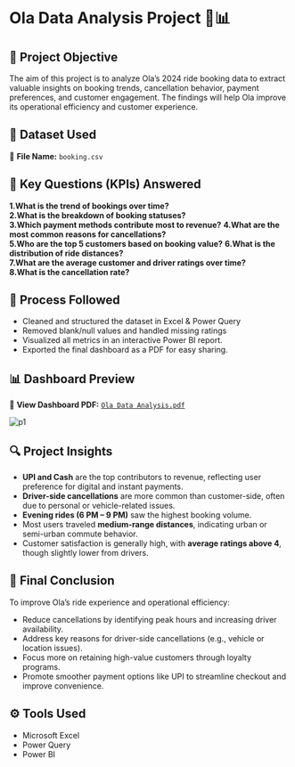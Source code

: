 # Ola Data Analysis Project 🚗📊

## 🧠 Project Objective  
The aim of this project is to analyze Ola’s 2024 ride booking data to extract valuable insights on booking trends, cancellation behavior, payment preferences, and customer engagement. The findings will help Ola improve its operational efficiency and customer experience.

## 📁 Dataset Used  

📄 **File Name:** `booking.csv` 

## 📌 Key Questions (KPIs) Answered  

**1.What is the trend of bookings over time?**  
**2.What is the breakdown of booking statuses?**  
**3.Which payment methods contribute most to revenue?**
**4.What are the most common reasons for cancellations?**  
**5.Who are the top 5 customers based on booking value?**
**6.What is the distribution of ride distances?**  
**7.What are the average customer and driver ratings over time?**  
**8.What is the cancellation rate?**  

## 🔄 Process Followed  

- Cleaned and structured the dataset in Excel & Power Query  
- Removed blank/null values and handled missing ratings
- Visualized all metrics in an interactive Power BI report.
- Exported the final dashboard as a PDF for easy sharing.

## 📊 Dashboard Preview  

📎 **View Dashboard PDF:** [`Ola Data Analysis.pdf`](./Ola%20Data%20Analysis.pdf)

![p1](https://github.com/user-attachments/assets/a11df823-ad10-4433-8b34-43969dc34e5f)

## 🔍 Project Insights  

- **UPI and Cash** are the top contributors to revenue, reflecting user preference for digital and instant payments.  
- **Driver-side cancellations** are more common than customer-side, often due to personal or vehicle-related issues.  
- **Evening rides (6 PM – 9 PM)** saw the highest booking volume.  
- Most users traveled **medium-range distances**, indicating urban or semi-urban commute behavior.  
- Customer satisfaction is generally high, with **average ratings above 4**, though slightly lower from drivers.

## 🧾 Final Conclusion  

To improve Ola’s ride experience and operational efficiency:
- Reduce cancellations by identifying peak hours and increasing driver availability.
- Address key reasons for driver-side cancellations (e.g., vehicle or location issues).
- Focus more on retaining high-value customers through loyalty programs.
- Promote smoother payment options like UPI to streamline checkout and improve convenience.

## ⚙️ Tools Used  
- Microsoft Excel  
- Power Query  
- Power BI 

